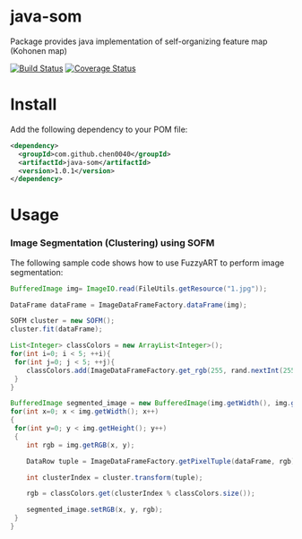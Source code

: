# java-som
Package provides java implementation of self-organizing feature map (Kohonen map)

[![Build Status](https://travis-ci.org/chen0040/java-som.svg?branch=master)](https://travis-ci.org/chen0040/java-som) [![Coverage Status](https://coveralls.io/repos/github/chen0040/java-som/badge.svg?branch=master)](https://coveralls.io/github/chen0040/java-som?branch=master) 

# Install

Add the following dependency to your POM file:

```xml
<dependency>
  <groupId>com.github.chen0040</groupId>
  <artifactId>java-som</artifactId>
  <version>1.0.1</version>
</dependency>
```

# Usage

### Image Segmentation (Clustering) using SOFM

The following sample code shows how to use FuzzyART to perform image segmentation:

```java
BufferedImage img= ImageIO.read(FileUtils.getResource("1.jpg"));

DataFrame dataFrame = ImageDataFrameFactory.dataFrame(img);

SOFM cluster = new SOFM();
cluster.fit(dataFrame);

List<Integer> classColors = new ArrayList<Integer>();
for(int i=0; i < 5; ++i){
 for(int j=0; j < 5; ++j){
    classColors.add(ImageDataFrameFactory.get_rgb(255, rand.nextInt(255), rand.nextInt(255), rand.nextInt(255)));
 }
}

BufferedImage segmented_image = new BufferedImage(img.getWidth(), img.getHeight(), img.getType());
for(int x=0; x < img.getWidth(); x++)
{
 for(int y=0; y < img.getHeight(); y++)
 {
    int rgb = img.getRGB(x, y);

    DataRow tuple = ImageDataFrameFactory.getPixelTuple(dataFrame, rgb);

    int clusterIndex = cluster.transform(tuple);

    rgb = classColors.get(clusterIndex % classColors.size());

    segmented_image.setRGB(x, y, rgb);
 }
}
```




